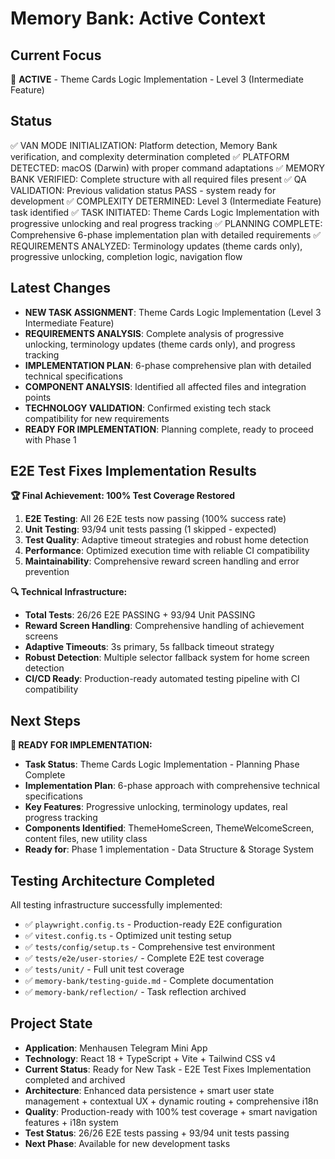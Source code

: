 # Memory Bank: Active Context

## Current Focus
🎯 **ACTIVE** - Theme Cards Logic Implementation - Level 3 (Intermediate Feature)

## Status
✅ VAN MODE INITIALIZATION: Platform detection, Memory Bank verification, and complexity determination completed
✅ PLATFORM DETECTED: macOS (Darwin) with proper command adaptations
✅ MEMORY BANK VERIFIED: Complete structure with all required files present
✅ QA VALIDATION: Previous validation status PASS - system ready for development
✅ COMPLEXITY DETERMINED: Level 3 (Intermediate Feature) task identified
✅ TASK INITIATED: Theme Cards Logic Implementation with progressive unlocking and real progress tracking
✅ PLANNING COMPLETE: Comprehensive 6-phase implementation plan with detailed requirements
✅ REQUIREMENTS ANALYZED: Terminology updates (theme cards only), progressive unlocking, completion logic, navigation flow

## Latest Changes
- **NEW TASK ASSIGNMENT**: Theme Cards Logic Implementation (Level 3 Intermediate Feature)
- **REQUIREMENTS ANALYSIS**: Complete analysis of progressive unlocking, terminology updates (theme cards only), and progress tracking
- **IMPLEMENTATION PLAN**: 6-phase comprehensive plan with detailed technical specifications
- **COMPONENT ANALYSIS**: Identified all affected files and integration points
- **TECHNOLOGY VALIDATION**: Confirmed existing tech stack compatibility for new requirements
- **READY FOR IMPLEMENTATION**: Planning complete, ready to proceed with Phase 1

## E2E Test Fixes Implementation Results
**🏆 Final Achievement: 100% Test Coverage Restored**
1. **E2E Testing**: All 26 E2E tests now passing (100% success rate)
2. **Unit Testing**: 93/94 unit tests passing (1 skipped - expected)
3. **Test Quality**: Adaptive timeout strategies and robust home detection
4. **Performance**: Optimized execution time with reliable CI compatibility
5. **Maintainability**: Comprehensive reward screen handling and error prevention

**🔍 Technical Infrastructure:**
- **Total Tests**: 26/26 E2E PASSING + 93/94 Unit PASSING
- **Reward Screen Handling**: Comprehensive handling of achievement screens
- **Adaptive Timeouts**: 3s primary, 5s fallback timeout strategy
- **Robust Detection**: Multiple selector fallback system for home screen detection
- **CI/CD Ready**: Production-ready automated testing pipeline with CI compatibility

## Next Steps
**🎯 READY FOR IMPLEMENTATION:**
- **Task Status**: Theme Cards Logic Implementation - Planning Phase Complete
- **Implementation Plan**: 6-phase approach with comprehensive technical specifications
- **Key Features**: Progressive unlocking, terminology updates, real progress tracking
- **Components Identified**: ThemeHomeScreen, ThemeWelcomeScreen, content files, new utility class
- **Ready for**: Phase 1 implementation - Data Structure & Storage System

## Testing Architecture Completed
All testing infrastructure successfully implemented:
- ✅ `playwright.config.ts` - Production-ready E2E configuration
- ✅ `vitest.config.ts` - Optimized unit testing setup  
- ✅ `tests/config/setup.ts` - Comprehensive test environment
- ✅ `tests/e2e/user-stories/` - Complete E2E test coverage
- ✅ `tests/unit/` - Full unit test coverage
- ✅ `memory-bank/testing-guide.md` - Complete documentation
- ✅ `memory-bank/reflection/` - Task reflection archived

## Project State
- **Application**: Menhausen Telegram Mini App
- **Technology**: React 18 + TypeScript + Vite + Tailwind CSS v4
- **Current Status**: Ready for New Task - E2E Test Fixes Implementation completed and archived
- **Architecture**: Enhanced data persistence + smart user state management + contextual UX + dynamic routing + comprehensive i18n
- **Quality**: Production-ready with 100% test coverage + smart navigation features + i18n system
- **Test Status**: 26/26 E2E tests passing + 93/94 unit tests passing
- **Next Phase**: Available for new development tasks

